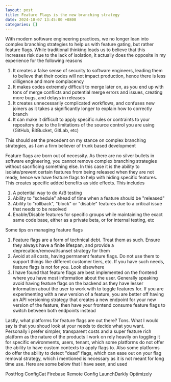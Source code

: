 ```yaml
---
layout: post
title: Feature Flags is the new branching strategy
date: 2024-10-07 13:45:00 +0800
categories: []
---
```


With modern software engineering practices, we no longer lean into complex branching strategies to help us with feature gating, but rather feature flags. While traditional thinking leads us to believe that this increases risk due to the lack of isolation, it actually does the opposite in my experience for the following reasons
1. It creates a false sense of security to software engineers, leading them to believe that their codes will not impact production, hence there is less dilligence and more complacency
2. It makes codes extremely difficult to merge later on, as you end up with tons of merge conflicts and potential merge errors and issues, creating more bugs, and delays in releases
3. It creates unnecessarily complicated workflows, and confuses new joiners as it takes a significantly longer to explain how to correctly branch
4. It can make it difficult to apply specific rules or contraints to your repository due to the limitations of the source control you are using (GitHub, BitBucket, GitLab, etc)

This should set the precedent on my stance on complex branching strategies, as I am a firm believer of trunk based development

Feature flags are born out of necessity. As there are no silver bullets in software engineering, you cannot remove complex branching strategies without sacrificing something else. In this case it is the ability to isolate/prevent certain features from being released when they are not ready, hence we have feature flags to help with hiding specific features. This creates specific added benefits as side effects. This includes
1. A potential way to do A/B testing
2. Ability to "schedule" ahead of time when a feature should be "released"
3. Ability to "rollback", "block" or "disable" features due to a critical issue that needs to be resolved
4. Enable/Disable features for specific groups while maintaining the exact same code base, either as a private beta, or for internal testing, etc

Some tips on managing feature flags
1. Feature flags are a form of technical debt. Treat them as such. Ensure they always have a finite lifespan, and provide a deprecation/removal/sunset strategy for them
2. Avoid at all costs, having permanent feature flags. Do not use them to support things like different customer tiers, etc. If you have such needs, feature flags is not for you. Look elsewhere
3. I have found that feature flags are best implemented on the frontend where you have most information about the user. Generally speaking avoid having feature flags on the backend as they have lesser information about the user to work with to toggle features for. If you are experimenting with a new version of a feature, you are better off having an API versioning strategy that creates a new endpoint for your new version of the feature, then have your frontend consume feature flags to switch between both endpoints instead

Lastly, what platforms for feature flags are out there? Tons. What I would say is that you shoud look at your needs to decide what you want. Personally i prefer simpler, transparent costs and a super feature rich platform as the nature of the products I work on rely heavily on toggling it for specific environments, users, tenant, which some platforms do not offer the ability to have custom contexts to apply flags to. Also some platforms do offer the ability to detect "dead" flags, which can ease out on your flag removal strategy, which i mentioned is necessary as it is not meant for long time use. Here are some below that I have seen, and used

PostHog
ConfigCat
Firebase Remote Config
LaunchDarkly
Optimizely
